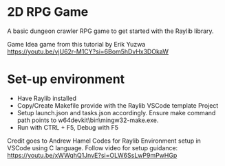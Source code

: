 # 2D RPG Game
A basic dungeon crawler RPG game to get started with the Raylib library.

Game Idea game from this tutorial by Erik Yuzwa  
https://youtu.be/vjU62r-M1CY?si=6Bom5hDvHx3DOkaW

# Set-up environment

- Have Raylib installed 
- Copy/Create Makefile provide with the Raylib VSCode template Project
- Setup launch.json and tasks.json accordingly. Ensure make command path points to w64devkit\\bin\\mingw32-make.exe.
- Run with CTRL + F5, Debug with F5

Credit goes to Andrew Hamel Codes for Raylib Environment setup in VSCode using C language. Follow video for setup guidance: https://youtu.be/xWWqhQ1JnvE?si=OLW6SsLwP9mPwHGp      
